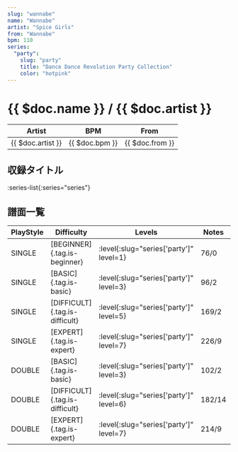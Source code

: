 ```yaml
---
slug: "wannabe"
name: "Wannabe"
artist: "Spice Girls"
from: "Wannabe"
bpm: 110
series:
  "party":
    slug: "party"
    title: "Dance Dance Revolution Party Collection"
    color: "hotpink"
---
```


# {{ $doc.name }} / {{ $doc.artist }}

|Artist|BPM|From|
|------|---|----|
|{{ $doc.artist }}|{{ $doc.bpm }}|{{ $doc.from }}|

## 収録タイトル

:series-list{:series="series"}

## 譜面一覧

|PlayStyle|Difficulty|Levels|Notes|Movie|
|---------|----------|------|-----|-----|
|SINGLE|[BEGINNER]{.tag.is-beginner}|:level{:slug="series['party']" level=1}|76/0||
|SINGLE|[BASIC]{.tag.is-basic}|:level{:slug="series['party']" level=3}|96/2||
|SINGLE|[DIFFICULT]{.tag.is-difficult}|:level{:slug="series['party']" level=5}|169/2||
|SINGLE|[EXPERT]{.tag.is-expert}|:level{:slug="series['party']" level=7}|226/9||
|DOUBLE|[BASIC]{.tag.is-basic}|:level{:slug="series['party']" level=3}|102/2||
|DOUBLE|[DIFFICULT]{.tag.is-difficult}|:level{:slug="series['party']" level=6}|182/14||
|DOUBLE|[EXPERT]{.tag.is-expert}|:level{:slug="series['party']" level=7}|214/9||
